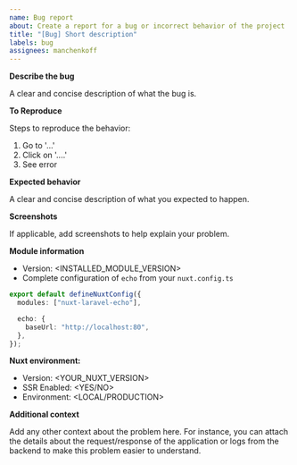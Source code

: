 ```yaml
---
name: Bug report
about: Create a report for a bug or incorrect behavior of the project
title: "[Bug] Short description"
labels: bug
assignees: manchenkoff
---
```


**Describe the bug**

A clear and concise description of what the bug is.

**To Reproduce**

Steps to reproduce the behavior:

1. Go to '...'
2. Click on '....'
3. See error

**Expected behavior**

A clear and concise description of what you expected to happen.

**Screenshots**

If applicable, add screenshots to help explain your problem.

**Module information**

- Version: <INSTALLED_MODULE_VERSION>
- Complete configuration of `echo` from your `nuxt.config.ts`

```typescript
export default defineNuxtConfig({
  modules: ["nuxt-laravel-echo"],

  echo: {
    baseUrl: "http://localhost:80",
  },
});
```

**Nuxt environment:**

- Version: <YOUR_NUXT_VERSION>
- SSR Enabled: <YES/NO>
- Environment: <LOCAL/PRODUCTION>

**Additional context**

Add any other context about the problem here. For instance, you can attach the details about the request/response of the application or logs from the backend to make this problem easier to understand.
